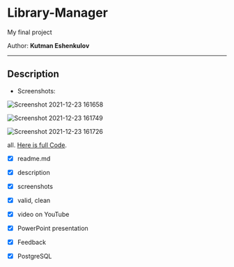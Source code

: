 # Library-Manager

My final project

Author: **Kutman Eshenkulov**

___


## Description

* Screenshots:

![Screenshot 2021-12-23 161658](https://user-images.githubusercontent.com/73386100/147226126-2942e3fd-024d-4920-b4f2-beeffd5167d3.png)

![Screenshot 2021-12-23 161749](https://user-images.githubusercontent.com/73386100/147226117-b39ee109-fd7b-41d7-8766-d5af219d1573.png)

![Screenshot 2021-12-23 161726](https://user-images.githubusercontent.com/73386100/147226122-9db5a71a-7cad-4cd2-80d5-f0fba43d474f.png)


all. [Here is full Code](https://github.com/Kutman7/Library-Manager/tree/main/src/main/java/com/example/librarymanager).

* [x] readme.md
* [x] description
* [x] screenshots
* [x] valid, clean
* [x] video on YouTube
* [x] PowerPoint presentation
* [x] Feedback
* [x] PostgreSQL

